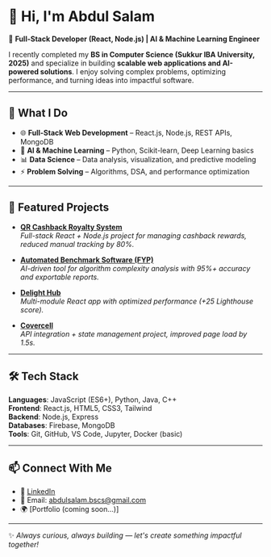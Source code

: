 # 👋 Hi, I'm Abdul Salam

🎯 **Full-Stack Developer (React, Node.js) | AI & Machine Learning Engineer**

I recently completed my **BS in Computer Science (Sukkur IBA University, 2025)** and specialize in building **scalable web applications and AI-powered solutions**. I enjoy solving complex problems, optimizing performance, and turning ideas into impactful software.

---

## 🔹 What I Do
- 🌐 **Full-Stack Web Development** – React.js, Node.js, REST APIs, MongoDB  
- 🤖 **AI & Machine Learning** – Python, Scikit-learn, Deep Learning basics  
- 📊 **Data Science** – Data analysis, visualization, and predictive modeling  
- ⚡ **Problem Solving** – Algorithms, DSA, and performance optimization  

---

## 🚀 Featured Projects
- **[QR Cashback Royalty System](https://github.com/abdulsalam2121/qr_cashback_royalty_system)**  
  *Full-stack React + Node.js project for managing cashback rewards, reduced manual tracking by 80%.*  

- **[Automated Benchmark Software (FYP)](https://github.com/abdulsalam2121/fyp)**  
  *AI-driven tool for algorithm complexity analysis with 95%+ accuracy and exportable reports.*  

- **[Delight Hub](https://github.com/abdulsalam2121/Delight-Hub)**  
  *Multi-module React app with optimized performance (+25 Lighthouse score).*  

- **[Covercell](https://github.com/abdulsalam2121/covercell)**  
  *API integration + state management project, improved page load by 1.5s.*  

---

## 🛠️ Tech Stack
**Languages**: JavaScript (ES6+), Python, Java, C++  
**Frontend**: React.js, HTML5, CSS3, Tailwind  
**Backend**: Node.js, Express  
**Databases**: Firebase, MongoDB  
**Tools**: Git, GitHub, VS Code, Jupyter, Docker (basic)  

---

## 📫 Connect With Me
- 💼 [LinkedIn](www.linkedin.com/in/abdul-salam-ghanghro-6ab797207)  
- 📧 Email: abdulsalam.bscs@gmail.com  
- 🌍 [Portfolio (coming soon...)]  

---
✨ *Always curious, always building — let's create something impactful together!*  
